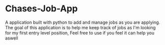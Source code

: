 # Chases-Job-App
A application built with python to add and manage jobs as you are applying.
The goal of this application is to help me keep track of jobs as I'm looking 
for my first entry level position, Feel free to use if you feel it can help you aswell
